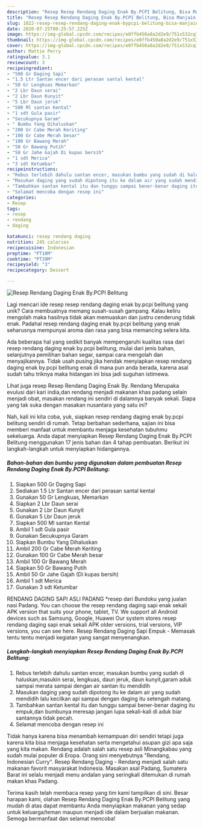 ```yaml
---
description: "Resep Resep Rendang Daging Enak By.PCPI Belitung, Bisa Manjain Lidah"
title: "Resep Resep Rendang Daging Enak By.PCPI Belitung, Bisa Manjain Lidah"
slug: 1022-resep-resep-rendang-daging-enak-bypcpi-belitung-bisa-manjain-lidah
date: 2020-07-25T00:25:57.225Z
image: https://img-global.cpcdn.com/recipes/e0ffb450a8a2d2e9/751x532cq70/resep-rendang-daging-enak-bypcpi-belitung-foto-resep-utama.jpg
thumbnail: https://img-global.cpcdn.com/recipes/e0ffb450a8a2d2e9/751x532cq70/resep-rendang-daging-enak-bypcpi-belitung-foto-resep-utama.jpg
cover: https://img-global.cpcdn.com/recipes/e0ffb450a8a2d2e9/751x532cq70/resep-rendang-daging-enak-bypcpi-belitung-foto-resep-utama.jpg
author: Mattie Perry
ratingvalue: 3.1
reviewcount: 3
recipeingredient:
- "500 Gr Daging Sapi"
- "1.5 Ltr Santan encer dari perasan santal kental"
- "50 Gr Lengkuas Memarkan"
- "2 Lbr Daun serai"
- "2 Lbr Daun Kunyit"
- "5 Lbr Daun jeruk"
- "500 Ml santan Kental"
- "1 sdt Gula pasir"
- "Secukupnya Garam"
- " Bumbu Yang Dihaluskan"
- "200 Gr Cabe Merah Keriting"
- "100 Gr Cabe Merah besar"
- "100 Gr Bawang Merah"
- "50 Gr Bawang Putih"
- "50 Gr Jahe Gajah Di kupas bersih"
- "1 sdt Merica"
- "3 sdt Ketumbar"
recipeinstructions:
- "Rebus terlebih dahulu santan encer, masukan bumbu yang sudah di haluskan,masukin serai, lengkuas, daun jeruk, daun kunyit,garam aduk sampai merata sampai dengan air santan itu mendidih"
- "Masukan daging yang sudah dipotong itu ke dalam air yang sudah mendidih lalu kecilkan api sampai dengan daging itu setengah matang."
- "Tambahkan santan kental itu dan tunggu sampai bener-benar daging itu empuk,dan bumbunya meresap jangan lupa sekali-kali di aduk biar santannya tidak pecah."
- "Selamat mencoba dengan resep ini"
categories:
- Resep
tags:
- resep
- rendang
- daging

katakunci: resep rendang daging 
nutrition: 245 calories
recipecuisine: Indonesian
preptime: "PT10M"
cooktime: "PT39M"
recipeyield: "3"
recipecategory: Dessert

---
```



![Resep Rendang Daging Enak By.PCPI Belitung](https://img-global.cpcdn.com/recipes/e0ffb450a8a2d2e9/751x532cq70/resep-rendang-daging-enak-bypcpi-belitung-foto-resep-utama.jpg)

Lagi mencari ide resep resep rendang daging enak by.pcpi belitung yang unik? Cara membuatnya memang susah-susah gampang. Kalau keliru mengolah maka hasilnya tidak akan memuaskan dan justru cenderung tidak enak. Padahal resep rendang daging enak by.pcpi belitung yang enak seharusnya mempunyai aroma dan rasa yang bisa memancing selera kita.

Ada beberapa hal yang sedikit banyak mempengaruhi kualitas rasa dari resep rendang daging enak by.pcpi belitung, mulai dari jenis bahan, selanjutnya pemilihan bahan segar, sampai cara mengolah dan menyajikannya. Tidak usah pusing jika hendak menyiapkan resep rendang daging enak by.pcpi belitung enak di mana pun anda berada, karena asal sudah tahu triknya maka hidangan ini bisa jadi suguhan istimewa.

Lihat juga resep Resep Rendang Daging Enak By. Rendang Merupaka evulusi dari kari india,dan rendang menjadi makanan khas padang selain menjadi obat, masakan rendang ini sendiri di dalamnya banyak sekali. Siapa yang tak suka dengan masakan nusantara yang satu ini?


Nah, kali ini kita coba, yuk, siapkan resep rendang daging enak by.pcpi belitung sendiri di rumah. Tetap berbahan sederhana, sajian ini bisa memberi manfaat untuk membantu menjaga kesehatan tubuhmu sekeluarga. Anda dapat menyiapkan Resep Rendang Daging Enak By.PCPI Belitung menggunakan 17 jenis bahan dan 4 tahap pembuatan. Berikut ini langkah-langkah untuk menyiapkan hidangannya.

<!--inarticleads1-->

##### Bahan-bahan dan bumbu yang digunakan dalam pembuatan Resep Rendang Daging Enak By.PCPI Belitung:

1. Siapkan 500 Gr Daging Sapi
1. Sediakan 1.5 Ltr Santan encer dari perasan santal kental
1. Gunakan 50 Gr Lengkuas, Memarkan
1. Siapkan 2 Lbr Daun serai
1. Gunakan 2 Lbr Daun Kunyit
1. Gunakan 5 Lbr Daun jeruk
1. Siapkan 500 Ml santan Kental
1. Ambil 1 sdt Gula pasir
1. Gunakan Secukupnya Garam
1. Siapkan  Bumbu Yang Dihaluskan
1. Ambil 200 Gr Cabe Merah Keriting
1. Gunakan 100 Gr Cabe Merah besar
1. Ambil 100 Gr Bawang Merah
1. Siapkan 50 Gr Bawang Putih
1. Ambil 50 Gr Jahe Gajah (Di kupas bersih)
1. Ambil 1 sdt Merica
1. Gunakan 3 sdt Ketumbar


RENDANG DAGING SAPI ASLI PADANG *resep dari Bundoku yang jualan nasi Padang. You can choose the resep rendang daging sapi enak sekali APK version that suits your phone, tablet, TV. We support all Android devices such as Samsung, Google, Huawei Our system stores resep rendang daging sapi enak sekali APK older versions, trial versions, VIP versions, you can see here. Resep Rendang Daging Sapi Empuk - Memasak tentu tentu menjadi kegiatan yang sangat menyenangkan. 

<!--inarticleads2-->

##### Langkah-langkah menyiapkan Resep Rendang Daging Enak By.PCPI Belitung:

1. Rebus terlebih dahulu santan encer, masukan bumbu yang sudah di haluskan,masukin serai, lengkuas, daun jeruk, daun kunyit,garam aduk sampai merata sampai dengan air santan itu mendidih
1. Masukan daging yang sudah dipotong itu ke dalam air yang sudah mendidih lalu kecilkan api sampai dengan daging itu setengah matang.
1. Tambahkan santan kental itu dan tunggu sampai bener-benar daging itu empuk,dan bumbunya meresap jangan lupa sekali-kali di aduk biar santannya tidak pecah.
1. Selamat mencoba dengan resep ini


Tidak hanya karena bisa menambah kemampuan diri sendiri tetapi juga karena kita bisa menjaga kesehatan serta mengetahui asupan gizi apa saja yang kita makan. Rendang adalah salah satu resep asli Minangkabau yang sudah mulai populer di Eropa. Orang sini menyebutnya &#34;Rendang, Indonesian Curry&#34;. Resep Rendang Daging - Rendang menjadi salah satu makanan favorit masyarakat Indonesia. Masakan asal Padang, Sumatera Barat ini selalu menjadi menu andalan yang seringkali ditemukan di rumah makan khas Padang. 

Terima kasih telah membaca resep yang tim kami tampilkan di sini. Besar harapan kami, olahan Resep Rendang Daging Enak By.PCPI Belitung yang mudah di atas dapat membantu Anda menyiapkan makanan yang sedap untuk keluarga/teman maupun menjadi ide dalam berjualan makanan. Semoga bermanfaat dan selamat mencoba!
